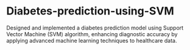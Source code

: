 # Diabetes-prediction-using-SVM
Designed and implemented a diabetes prediction model using Support Vector Machine (SVM) algorithm, enhancing diagnostic accuracy by applying advanced machine learning techniques to healthcare data.
